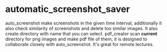 # automatic_screenshot_saver
auto_screenshot make screenshots in the given time interval, additionally it also check similarity of screenshots and delete too similar images. It also create directory with
name that you can select.  pdf_creator scan **current** directory for png images and make pdf file of them, it is designed to collaborate closely with auto_screenshot. 
It's great for remote lectures. 
